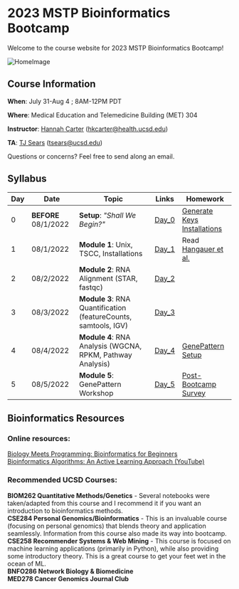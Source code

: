 # 2023 MSTP Bioinformatics Bootcamp
Welcome to the course website for 2023 MSTP Bioinformatics Bootcamp!<br />

![HomeImage](https://imgs.xkcd.com/comics/dna.png)

## Course Information

**When**: July 31-Aug 4 ; 8AM-12PM PDT

**Where**: Medical Education and Telemedicine Building (MET) 304

**Instructor**: [Hannah Carter](https://carterlab.info/) (hkcarter@health.ucsd.edu)

**TA**: [TJ Sears](https://github.com/TJ-Sears) (tsears@ucsd.edu)

Questions or concerns? Feel free to send along an email.

## Syllabus

| Day  | Date | Topic | Links | Homework |
| ------------- | ------------- |------------- |------------- |------------- |
| 0 | **BEFORE** 08/1/2022  | **Setup**: *"Shall We Begin?"*  | [Day_0](https://github.com/TJ-Sears/2023-MSTP-Bioinformatics-Bootcamp/tree/main/Day_0_Setup) | [Generate Keys](https://github.com/jvtalwar/2022-MSTP-Bioinformatics-Bootcamp/tree/main/Day_0_Setup/Generate_Keys)<br />[Installations](https://github.com/TJ-Sears/2023-MSTP-Bioinformatics-Bootcamp/tree/main/Day_0_Setup/Installations)| 
| 1  | 08/1/2022  | **Module 1**: Unix, TSCC, Installations  | [Day_1](https://github.com/TJ-Sears/2023-MSTP-Bioinformatics-Bootcamp/tree/main/Day_1)  | Read [Hangauer et al.](https://www.ncbi.nlm.nih.gov/pmc/articles/PMC5933935/)| 
| 2  | 08/2/2022  | **Module 2**: RNA Alignment (STAR, fastqc)  | [Day_2](https://github.com/TJ-Sears/2023-MSTP-Bioinformatics-Bootcamp/tree/main/Day_2)   | | 
| 3  | 08/3/2022  | **Module 3**: RNA Quantification (featureCounts, samtools, IGV)  | [Day_3](https://github.com/jvtalwar/2022-MSTP-Bioinformatics-Bootcamp/tree/main/Day_3)  | |
| 4  | 08/4/2022  | **Module 4**: RNA Analysis (WGCNA, RPKM, Pathway Analysis)  | [Day_4](https://github.com/jvtalwar/2022-MSTP-Bioinformatics-Bootcamp/tree/main/Day_4)  |[GenePattern Setup](https://github.com/jvtalwar/2022-MSTP-Bioinformatics-Bootcamp/blob/main/Day_5/Prerequisites%20for%20GenePattern%20workshop.ipynb) |
| 5  | 08/5/2022  | **Module 5**: GenePattern Workshop  | [Day_5](https://github.com/jvtalwar/2022-MSTP-Bioinformatics-Bootcamp/tree/main/Day_5)  |[Post-Bootcamp Survey](https://forms.gle/ypZT4C9KEpLRTvvh9)|

## Bioinformatics Resources

### Online resources:
[Biology Meets Programming: Bioinformatics for Beginners](https://www.coursera.org/learn/bioinformatics)<br>
[Bioinformatics Algorithms: An Active Learning Approach (YouTube)](https://www.youtube.com/c/bioinfalgorithms/featured)<br>

### Recommended UCSD Courses:
**BIOM262 Quantitative Methods/Genetics** - Several notebooks were taken/adapted from this course and I recommend it if you want an introduction to bioinformatics methods.<br>
**CSE284 Personal Genomics/Bioinformatics** - This is an invaluable course (focusing on personal genomics) that blends theory and application seamlessly. Information from this course also made its way into bootcamp. <br>
**CSE258 Recommender Systems & Web Mining** - This course is focused on machine learning applications (primarily in Python), while also providing some introductory theory. This is a great course to get your feet wet in the ocean of ML.<br>
**BNFO286 Network Biology & Biomedicine**<br>
**MED278 Cancer Genomics Journal Club**<br>



